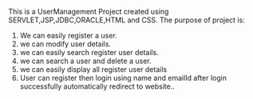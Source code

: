 This is a UserManagement Project created using SERVLET,JSP,JDBC,ORACLE,HTML and CSS.
The purpose of project is:
1. We can easily register a user.
2. we can modify user details.
3. we can easily search register user details.
4. we can search a user and delete a user.
5. we can easily display all register user details
6. User can register then login using name and emailId after login successfully automatically redirect to website..
